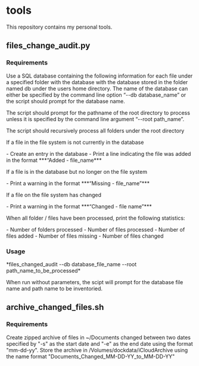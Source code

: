 # tools

This repository contains my personal tools.


## files_change_audit.py

### Requirements

<p>Use a SQL database containing the following information for each file under a specified folder with the database with the database stored in the folder named db under the users home directory. The name of the database can either be specified by the command line option “--db database_name” or the script should prompt for the database name. </p>

<p>The script should prompt for the pathname of the root directory to process unless it is specified by the command line argument “--root path_name”.</p>

<p>The script should recursively process all folders under the root directory</p>

<p>If a file in the file system is not currently in the database</p>
- Create an entry in the database
- Print a line indicating the file was added in the format ***“Added - file_name***

<p>If a file is in the database but no longer on the file system</p>
- Print a warning in the format ***“Missing - file_name”***

<p>If a file on the file system has changed</p>
- Print a warning in the format ***“Changed - file name”***

<p>When all folder / files have been processed, print the following statistics:</p>
- Number of folders processed
- Number of files processed
- Number of files added
- Number of files missing
- Number of files changed

### Usage

<p>*files_changed_audit --db database_file_name --root path_name_to_be_processed*</p>

<p>When run without parameters, the scipt will prompt for the database file name and path name to be inventoried.</p>

## archive_changed_files.sh

### Requirements

<p>Create zipped archive of files in ~/Documents changed between two dates specified by "-s" as the start date and "-e" as the end date using the format "mm-dd-yy". Store the archive in /Volumes/dockdata/iCloudArchive using the name format "Documents_Changed_MM-DD-YY_to_MM-DD-YY"</p>

